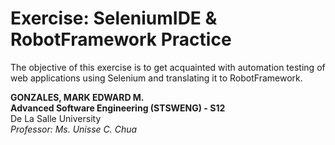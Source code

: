 # Exercise: SeleniumIDE & RobotFramework Practice
The objective of this exercise is to get acquainted with automation testing of web applications using Selenium and translating it to RobotFramework.

**GONZALES, MARK EDWARD M.** <br/>
**Advanced Software Engineering (STSWENG) - S12** <br/>
De La Salle University <br/>
*Professor: Ms. Unisse C. Chua*

